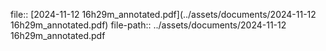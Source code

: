 file:: [2024-11-12 16h29m_annotated.pdf](../assets/documents/2024-11-12 16h29m_annotated.pdf)
file-path:: ../assets/documents/2024-11-12 16h29m_annotated.pdf
